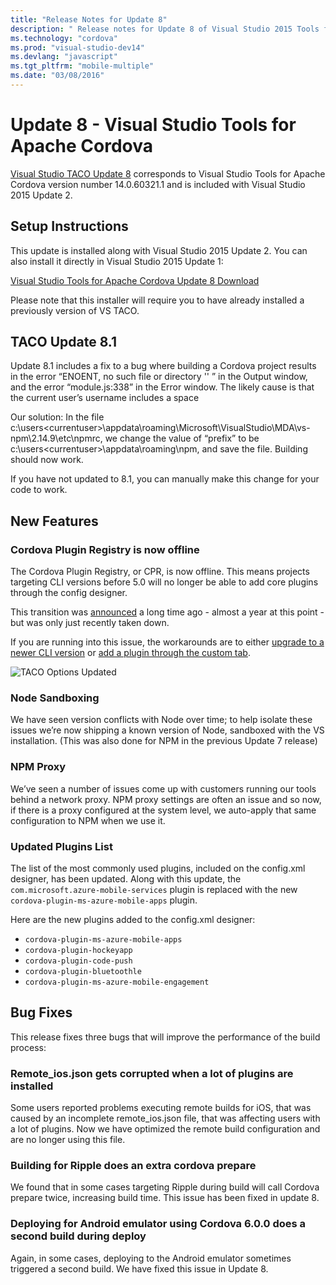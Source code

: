 ```yaml
--- 
title: "Release Notes for Update 8"
description: " Release notes for Update 8 of Visual Studio 2015 Tools for Apache Cordova"
ms.technology: "cordova"
ms.prod: "visual-studio-dev14"
ms.devlang: "javascript"
ms.tgt_pltfrm: "mobile-multiple"
ms.date: "03/08/2016"
--- 
```


# Update 8 - Visual Studio Tools for Apache Cordova

[Visual Studio TACO Update 8](https://docs.microsoft.com/visualstudio/cross-platform/tools-for-cordova/release-notes/release-update-8?view=toolsforcordova-2015&preserve-view=true) corresponds to Visual Studio Tools for Apache Cordova version number 14.0.60321.1 and is included with Visual Studio 2015 Update 2.

## Setup Instructions

This update is installed along with Visual Studio 2015 Update 2. You can also install it directly in Visual Studio 2015 Update 1:

[Visual Studio Tools for Apache Cordova Update 8 Download](https://go.microsoft.com/fwlink/?LinkId=761465)

Please note that this installer will require you to have already installed a previously version of VS TACO.

## TACO Update 8.1

Update 8.1 includes a fix to a bug where building a Cordova project results in the error “ENOENT, no such file or directory '' ” in the Output window, and the error “module.js:338” in the Error window. The likely cause is that the current user’s username includes a space

Our solution: In the file c:\users\<currentuser>\appdata\roaming\Microsoft\VisualStudio\MDA\vs-npm\2.14.9\etc\npmrc, we change the value of “prefix” to be c:\users\<currentuser>\appdata\roaming\npm, and save the file. Building should now work.

If you have not updated to 8.1, you can manually make this change for your code to work.

## New Features

### Cordova Plugin Registry is now offline

The Cordova Plugin Registry, or CPR, is now offline. This means projects targeting CLI versions before 5.0 will no longer be able to add core plugins through the config designer.

This transition was [announced](http://cordova.apache.org/announcements/2015/04/21/plugins-release-and-move-to-npm.html) a long time ago - almost a year at this point - but was only just recently taken down.

If you are running into this issue, the workarounds are to either [upgrade to a newer CLI version](https://docs.microsoft.com/visualstudio/cross-platform/tools-for-cordova/change-cordova-version/change-cli-version?view=toolsforcordova-2015&preserve-view=true) or [add a plugin through the custom tab](https://docs.microsoft.com/visualstudio/cross-platform/tools-for-cordova/take-further/using-plugins?view=toolsforcordova-2017#Custom&preserve-view=true).

![TACO Options Updated](media/release-update-8/npm-sandboxing-options.png)

### Node Sandboxing

We have seen version conflicts with Node over time; to help isolate these issues we’re now shipping a known version of Node, sandboxed with the VS installation. (This was also done for NPM in the previous Update 7 release)

### NPM Proxy

We’ve seen a number of issues come up with customers running our tools behind a network proxy. NPM proxy settings are often an issue and so now, if there is a proxy configured at the system level, we auto-apply that same configuration to NPM when we use it.

### Updated Plugins List

The list of the most commonly used plugins, included on the config.xml designer, has been updated. Along with this update, the `com.microsoft.azure-mobile-services` plugin is replaced with the new `cordova-plugin-ms-azure-mobile-apps` plugin.

Here are the new plugins added to the config.xml designer:

- `cordova-plugin-ms-azure-mobile-apps`
- `cordova-plugin-hockeyapp`
- `cordova-plugin-code-push`
- `cordova-plugin-bluetoothle`
- `cordova-plugin-ms-azure-mobile-engagement`

## Bug Fixes

This release fixes three bugs that will improve the performance of the build process:

### Remote_ios.json gets corrupted when a lot of plugins are installed

Some users reported problems executing remote builds for iOS, that was caused by an incomplete remote_ios.json file, that was affecting users with a lot of plugins. Now we have optimized the remote build configuration and  are no longer using this file.

### Building for Ripple does an extra cordova prepare

We found that in some cases targeting Ripple during build will call Cordova prepare twice, increasing build time. This issue has been fixed in update 8.

###  Deploying for Android emulator using Cordova 6.0.0 does a second build during deploy

Again, in some cases, deploying to the Android emulator sometimes triggered a second build. We have fixed this issue in Update 8.
